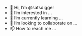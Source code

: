 - 👋 Hi, I’m @satsdigger
- 👀 I’m interested in ...
- 🌱 I’m currently learning ...
- 💞️ I’m looking to collaborate on ...
- 📫 How to reach me ...

<!---
satsdigger/satsdigger is a ✨ special ✨ repository because its `README.md` (this file) appears on your GitHub profile.
You can click the Preview link to take a look at your changes.
--->
